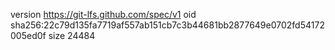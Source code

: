 version https://git-lfs.github.com/spec/v1
oid sha256:22c79d135fa7719af557ab151cb7c3b44681bb2877649e0702fd54172005ed0f
size 24484
